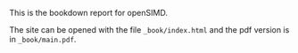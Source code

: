 This is the bookdown report for openSIMD.

The site can be opened with the file `_book/index.html` and the pdf version is in `_book/main.pdf`.
